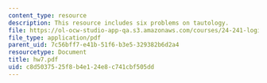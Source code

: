 ```yaml
---
content_type: resource
description: This resource includes six problems on tautology.
file: https://ol-ocw-studio-app-qa.s3.amazonaws.com/courses/24-241-logic-i-fall-2005/c8d5037525f8b4e124e8c741cbf505dd_hw7.pdf
file_type: application/pdf
parent_uid: 7c56bff7-e41b-51f6-b3e5-329382b6d2a4
resourcetype: Document
title: hw7.pdf
uid: c8d50375-25f8-b4e1-24e8-c741cbf505dd
---
```

